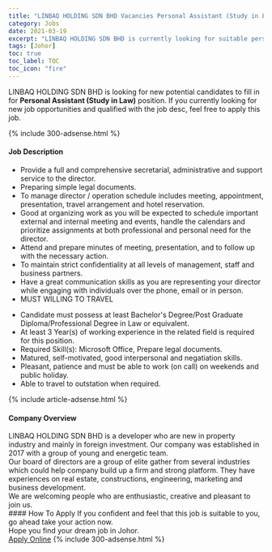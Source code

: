 ```yaml
---
title: "LINBAQ HOLDING SDN BHD Vacancies Personal Assistant (Study in Law)" 
category: Jobs 
date: 2021-03-19 
excerpt: "LINBAQ HOLDING SDN BHD is currently looking for suitable person to fill in the Personal Assistant (Study in Law) which based in Johor" 
tags: [Johor] 
toc: true 
toc_label: TOC 
toc_icon: "fire" 
--- 
```


<p>LINBAQ HOLDING SDN BHD is looking for new potential candidates to fill in for <b>Personal Assistant (Study in Law)</b> position. If you currently looking for new job opportunities and qualified with the job desc, feel free to apply this job.
</p>{% include 300-adsense.html %} 
<div><div><h4>Job Description</h4></div><div><div><span><div><ul><li>Provide a full and comprehensive secretarial, administrative and support service to the director.</li><li>Preparing simple legal documents.</li><li>To manage director / operation schedule includes meeting, appointment, presentation, travel arrangement and hotel reservation.&#160;</li><li>Good at organizing work as you will be expected to schedule important external and internal meeting and events, handle the calendars and prioritize&#160;assignments at both professional and personal need for the director.&#160;</li><li>Attend and prepare minutes of meeting, presentation, and to follow up with the necessary action.&#160;</li><li>To maintain strict confidentiality at all levels of management, staff and business partners.&#160;</li><li>Have a great communication skills as you are representing your director while engaging with individuals over the phone, email or in person.&#160;</li><li>MUST WILLING TO TRAVEL</li></ul><ul><li>Candidate must possess at least Bachelor's Degree/Post Graduate Diploma/Professional Degree&#160;in Law or equivalent.</li><li>At least 3 Year(s) of working experience in the related field is required for this position.</li><li>Required Skill(s): Microsoft Office,&#160;Prepare legal documents.</li><li>Matured, self-motivated, good interpersonal and negatiation skills.</li><li>Pleasant, patience and must be able to work (on call) on weekends and public holiday.</li><li>Able to travel to outstation when required.</li></ul></div></span></div></div></div> 
{% include article-adsense.html %} 
<div><div><h4>Company Overview</h4></div><div><div><span><div><div>
	LINBAQ HOLDING SDN BHD is a developer who are new in property industry and mainly in foreign investment. Our company was established in 2017 with a group of young and energetic team.&#160;&#160;</div>
<div>
	Our board of directors are a group of elite gather from several industries which could help company build up a firm and strong platform. They have experiences on real estate, constructions, engineering, marketing and business development.&#160;</div>
<div>
	We are welcoming people who are enthusiastic, creative and pleasant to join us.&#160; &#160;</div></div></span></div></div></div> 
#### How To Apply 
If you confident and feel that this job is suitable to you, go ahead take your action now. <br/> 
Hope you find your dream job in Johor. <br/> 
<a href="https://www.jobstreet.com.my/en/job/personal-assistant-study-in-law-4510627?jobId=jobstreet-my-job-4510627&" class="btn btn--info" target="_blank" rel="nofollow noopenner">Apply Online</a> 
{% include 300-adsense.html %} 